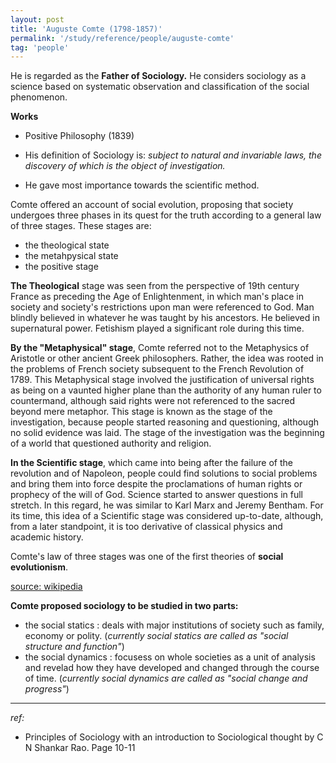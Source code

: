 ```yaml
---
layout: post
title: 'Auguste Comte (1798-1857)'
permalink: '/study/reference/people/auguste-comte'
tag: 'people'
---
```


He is regarded as the **Father of Sociology.** He considers sociology as a science based on systematic observation and classification of the social phenomenon.

**Works**

- Positive Philosophy (1839)

- His definition of Sociology is: _subject to natural and invariable laws, the discovery of which is the object of investigation._

- He gave most importance towards the scientific method. 

Comte offered an account of social evolution, proposing that society undergoes three phases in its quest for the truth according to a general law of three stages. These stages are: 

- the theological state
- the metahpysical state
- the positive stage

**The Theological** stage was seen from the perspective of 19th century France as preceding the Age of Enlightenment, in which man's place in society and society's restrictions upon man were referenced to God. Man blindly believed in whatever he was taught by his ancestors. He believed in supernatural power. Fetishism played a significant role during this time.

**By the "Metaphysical" stage**, Comte referred not to the Metaphysics of Aristotle or other ancient Greek philosophers. Rather, the idea was rooted in the problems of French society subsequent to the French Revolution of 1789. This Metaphysical stage involved the justification of universal rights as being on a vaunted higher plane than the authority of any human ruler to countermand, although said rights were not referenced to the sacred beyond mere metaphor. This stage is known as the stage of the investigation, because people started reasoning and questioning, although no solid evidence was laid. The stage of the investigation was the beginning of a world that questioned authority and religion. 

**In the Scientific stage**, which came into being after the failure of the revolution and of Napoleon, people could find solutions to social problems and bring them into force despite the proclamations of human rights or prophecy of the will of God. Science started to answer questions in full stretch. In this regard, he was similar to Karl Marx and Jeremy Bentham. For its time, this idea of a Scientific stage was considered up-to-date, although, from a later standpoint, it is too derivative of classical physics and academic history. 

 Comte's law of three stages was one of the first theories of **social evolutionism**.

[source: wikipedia](https://en.wikipedia.org/wiki/Auguste_Comte)

**Comte proposed sociology to be studied in two parts:**

- the social statics : deals with major institutions of society such as family, economy or polity. (_currently social statics are called as "social structure and function"_)
- the social dynamics : focusess on whole societies as a unit of analysis and revelad how they have developed and changed through the course of time. (_currently social dynamics are called as "social change and progress"_)





----

_ref:_

- Principles of Sociology with an introduction to Sociological thought by C N Shankar Rao. Page 10-11


